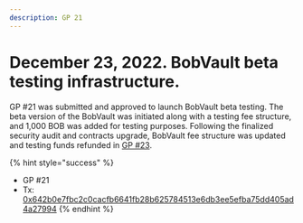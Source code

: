 ```yaml
---
description: GP 21
---
```


# December 23, 2022. BobVault beta testing infrastructure.

GP #21 was submitted and approved to launch BobVault beta testing. The beta version of the BobVault was initiated along with a testing fee structure, and 1,000 BOB was added for testing purposes. Following the finalized security audit and contracts upgrade, BobVault fee structure was updated and testing funds refunded in [GP #23](jan-11-2023-enable-bobvault-for-public-use.md).&#x20;

{% hint style="success" %}
* GP #21
* Tx: [0x642b0e7fbc2c0cacfb6641fb28b625784513e6db3ee5efba75dd405ad4a27994](https://polygonscan.com/tx/0x642b0e7fbc2c0cacfb6641fb28b625784513e6db3ee5efba75dd405ad4a27994)
{% endhint %}
